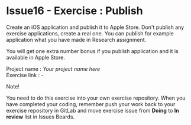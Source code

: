 # Issue16 - Exercise : Publish
Create an iOS application and publish it to Apple Store. Don't publish any 
exercise applications, create a real one. You can publish for example application
what you have made in Research assignment.

You will get one extra number bonus if you publish application and it is available
in Apple Store.

Project name : *Your project name here*  
Exercise link : -

Note!

You need to do this exercise into your own exercise repository. When you
have completed your coding, remember push your work back to your exercise 
repository in GitLab and move exercise issue from <b>Doing</b> to <b>In review</b> list in Issues Boards.